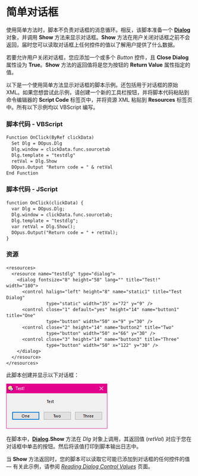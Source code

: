 # 简单对话框

使用简单方法时，脚本不负责对话框的消息循环。相反，该脚本准备一个 **[Dialog](/Manual/reference/scripting_reference/scripting_objects/dialog.zh.md)** 对象，并调用 **Show** 方法来显示对话框。**Show** 方法在用户关闭对话框之前不会返回，届时您可以读取对话框上任何控件的值以了解用户提供了什么数据。

若要允许用户关闭对话框，您应添加一个或多个 *Button* 控件，且 **Close Dialog** 属性设为 **True**。**Show** 方法的返回值将是您为按钮的 **Return Value** 属性指定的值。

以下是一个使用简单方法显示对话框的脚本示例。还包括用于对话框的原始 XML。如果您想尝试此示例，请创建一个新的工具栏按钮，并将脚本代码粘贴到命令编辑器的 **Script Code** 标签页中，并将资源 XML 粘贴到 **Resources** 标签页中。所有以下示例均以 VBScript 编写。

### 脚本代码 - VBScript

    Function OnClick(ByRef clickData)
      Set Dlg = DOpus.Dlg
      Dlg.window = clickData.func.sourcetab
      Dlg.template = "testdlg"
      retVal = Dlg.Show
      DOpus.Output "Return code = " & retVal
    End Function

### 脚本代码 - JScript

    function OnClick(clickData) {
      var Dlg = DOpus.Dlg;
      Dlg.window = clickData.func.sourcetab;
      Dlg.template = "testdlg";
      var retVal = Dlg.Show();
      DOpus.Output("Return code = " + retVal);
    }

### 资源

    <resources>
      <resource name="testdlg" type="dialog">
        <dialog fontsize="8" height="58" lang="" title="Test!" width="180">
          <control halign="left" height="8" name="static1" title="Test Dialog"
                   type="static" width="35" x="72" y="9" />
          <control close="1" default="yes" height="14" name="button1" title="One"
                   type="button" width="50" x="9" y="30" />
          <control close="2" height="14" name="button2" title="Two"
                   type="button" width="50" x="66" y="30" />
          <control close="3" height="14" name="button3" title="Three"
                   type="button" width="50" x="122" y="30" />
        </dialog>
      </resource>
    </resources>

此脚本创建并显示以下对话框：

![](/Manual/images/media/image134.png)

在脚本中，**[Dialog](/Manual/reference/scripting_reference/scripting_objects/dialog.zh.md).Show** 方法在 *Dlg* 对象上调用，其返回值 (*retVal*) 对应于您在对话框中单击的按钮。然后将该值打印到脚本输出日志中。

当 **Show** 方法返回时，您的脚本可以读取它可能已添加到对话框的任何控件的值 — 有关此示例，请参阅 *[Reading Dialog Control Values](../reading_dialog_control_values.zh.md)* 页面。

 